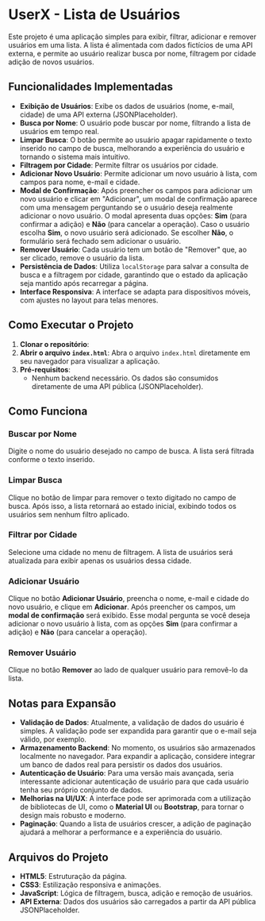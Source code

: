 # UserX - Lista de Usuários

Este projeto é uma aplicação simples para exibir, filtrar, adicionar e remover usuários em uma lista. A lista é alimentada com dados fictícios de uma API externa, e permite ao usuário realizar busca por nome, filtragem por cidade  adição de novos usuários.

## Funcionalidades Implementadas

- **Exibição de Usuários**: Exibe os dados de usuários (nome, e-mail, cidade) de uma API externa (JSONPlaceholder).
- **Busca por Nome**: O usuário pode buscar por nome, filtrando a lista de usuários em tempo real.
- **Limpar Busca**: O botão permite ao usuário apagar rapidamente o texto inserido no campo de busca, melhorando a experiência do usuário e tornando o sistema mais intuitivo.
- **Filtragem por Cidade**: Permite filtrar os usuários por cidade.
- **Adicionar Novo Usuário**: Permite adicionar um novo usuário à lista, com campos para nome, e-mail e cidade.
- **Modal de Confirmação**: Após preencher os campos para adicionar um novo usuário e clicar em "Adicionar", um modal de confirmação aparece com uma mensagem perguntando se o usuário deseja realmente adicionar o novo usuário. O modal apresenta duas opções: **Sim** (para confirmar a adição) e **Não** (para cancelar a operação). Caso o usuário escolha **Sim**, o novo usuário será adicionado. Se escolher **Não**, o formulário será fechado sem adicionar o usuário.
- **Remover Usuário**: Cada usuário tem um botão de "Remover" que, ao ser clicado, remove o usuário da lista.
- **Persistência de Dados**: Utiliza `localStorage` para salvar a consulta de busca e a filtragem por cidade, garantindo que o estado da aplicação seja mantido após recarregar a página.
- **Interface Responsiva**: A interface se adapta para dispositivos móveis, com ajustes no layout para telas menores.

## Como Executar o Projeto

1. **Clonar o repositório**:
2. **Abrir o arquivo `index.html`**:
   Abra o arquivo `index.html` diretamente em seu navegador para visualizar a aplicação.
3. **Pré-requisitos**:
   - Nenhum backend necessário. Os dados são consumidos diretamente de uma API pública (JSONPlaceholder).

## Como Funciona

### Buscar por Nome

Digite o nome do usuário desejado no campo de busca. A lista será filtrada conforme o texto inserido.

### Limpar Busca

Clique no botão de limpar para remover o texto digitado no campo de busca. Após isso, a lista retornará ao estado inicial, exibindo todos os usuários sem nenhum filtro aplicado.

### Filtrar por Cidade

Selecione uma cidade no menu de filtragem. A lista de usuários será atualizada para exibir apenas os usuários dessa cidade.

### Adicionar Usuário

Clique no botão **Adicionar Usuário**, preencha o nome, e-mail e cidade do novo usuário, e clique em **Adicionar**. Após preencher os campos, um **modal de confirmação** será exibido. Esse modal pergunta se você deseja adicionar o novo usuário à lista, com as opções **Sim** (para confirmar a adição) e **Não** (para cancelar a operação).

### Remover Usuário

Clique no botão **Remover** ao lado de qualquer usuário para removê-lo da lista.

## Notas para Expansão

- **Validação de Dados**: Atualmente, a validação de dados do usuário é simples. A validação pode ser expandida para garantir que o e-mail seja válido, por exemplo.
- **Armazenamento Backend**: No momento, os usuários são armazenados localmente no navegador. Para expandir a aplicação, considere integrar um banco de dados real para persistir os dados dos usuários.
- **Autenticação de Usuário**: Para uma versão mais avançada, seria interessante adicionar autenticação de usuário para que cada usuário tenha seu próprio conjunto de dados.
- **Melhorias na UI/UX**: A interface pode ser aprimorada com a utilização de bibliotecas de UI, como o **Material UI** ou **Bootstrap**, para tornar o design mais robusto e moderno.
- **Paginação**: Quando a lista de usuários crescer, a adição de paginação ajudará a melhorar a performance e a experiência do usuário.

## Arquivos do Projeto

- **HTML5**: Estruturação da página.
- **CSS3**: Estilização responsiva e animações.
- **JavaScript**: Lógica de filtragem, busca, adição e remoção de usuários.
- **API Externa**: Dados dos usuários são carregados a partir da API pública JSONPlaceholder.
